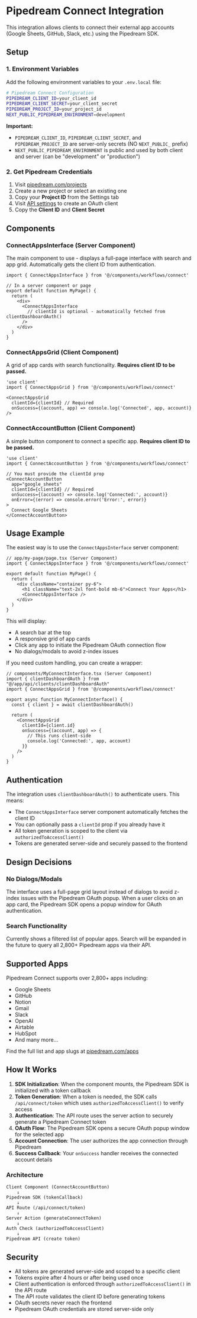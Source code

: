 # Pipedream Connect Integration

This integration allows clients to connect their external app accounts (Google Sheets, GitHub, Slack, etc.) using the Pipedream SDK.

## Setup

### 1. Environment Variables

Add the following environment variables to your `.env.local` file:

```bash
# Pipedream Connect Configuration
PIPEDREAM_CLIENT_ID=your_client_id
PIPEDREAM_CLIENT_SECRET=your_client_secret
PIPEDREAM_PROJECT_ID=your_project_id
NEXT_PUBLIC_PIPEDREAM_ENVIRONMENT=development
```

**Important:** 
- `PIPEDREAM_CLIENT_ID`, `PIPEDREAM_CLIENT_SECRET`, and `PIPEDREAM_PROJECT_ID` are server-only secrets (NO `NEXT_PUBLIC_` prefix)
- `NEXT_PUBLIC_PIPEDREAM_ENVIRONMENT` is public and used by both client and server (can be "development" or "production")

### 2. Get Pipedream Credentials

1. Visit [pipedream.com/projects](https://pipedream.com/projects)
2. Create a new project or select an existing one
3. Copy your **Project ID** from the Settings tab
4. Visit [API settings](https://pipedream.com/settings/api) to create an OAuth client
5. Copy the **Client ID** and **Client Secret**

## Components

### ConnectAppsInterface (Server Component)

The main component to use - displays a full-page interface with search and app grid. Automatically gets the client ID from authentication.

```tsx
import { ConnectAppsInterface } from '@/components/workflows/connect'

// In a server component or page
export default function MyPage() {
  return (
    <div>
      <ConnectAppsInterface
        // clientId is optional - automatically fetched from clientDashboardAuth()
      />
    </div>
  )
}
```

### ConnectAppsGrid (Client Component)

A grid of app cards with search functionality. **Requires client ID to be passed.**

```tsx
'use client'
import { ConnectAppsGrid } from '@/components/workflows/connect'

<ConnectAppsGrid
  clientId={clientId} // Required
  onSuccess={(account, app) => console.log('Connected', app, account)}
/>
```

### ConnectAccountButton (Client Component)

A simple button component to connect a specific app. **Requires client ID to be passed.**

```tsx
'use client'
import { ConnectAccountButton } from '@/components/workflows/connect'

// You must provide the clientId prop
<ConnectAccountButton
  app="google_sheets"
  clientId={clientId} // Required
  onSuccess={(account) => console.log('Connected:', account)}
  onError={(error) => console.error('Error:', error)}
>
  Connect Google Sheets
</ConnectAccountButton>
```

## Usage Example

The easiest way is to use the `ConnectAppsInterface` server component:

```tsx
// app/my-page/page.tsx (Server Component)
import { ConnectAppsInterface } from '@/components/workflows/connect'

export default function MyPage() {
  return (
    <div className="container py-6">
      <h1 className="text-2xl font-bold mb-6">Connect Your Apps</h1>
      <ConnectAppsInterface />
    </div>
  )
}
```

This will display:
- A search bar at the top
- A responsive grid of app cards
- Click any app to initiate the Pipedream OAuth connection flow
- No dialogs/modals to avoid z-index issues

If you need custom handling, you can create a wrapper:

```tsx
// components/MyConnectInterface.tsx (Server Component)
import { clientDashboardAuth } from "@/app/api/clients/clientDashboardAuth"
import { ConnectAppsGrid } from '@/components/workflows/connect'

export async function MyConnectInterface() {
  const { client } = await clientDashboardAuth()
  
  return (
    <ConnectAppsGrid
      clientId={client.id}
      onSuccess={(account, app) => {
        // This runs client-side
        console.log('Connected:', app, account)
      }}
    />
  )
}
```

## Authentication

The integration uses `clientDashboardAuth()` to authenticate users. This means:

- The `ConnectAppsInterface` server component automatically fetches the client ID
- You can optionally pass a `clientId` prop if you already have it
- All token generation is scoped to the client via `authorizedToAccessClient()`
- Tokens are generated server-side and securely passed to the frontend

## Design Decisions

### No Dialogs/Modals

The interface uses a full-page grid layout instead of dialogs to avoid z-index issues with the Pipedream OAuth popup. When a user clicks on an app card, the Pipedream SDK opens a popup window for OAuth authentication.

### Search Functionality

Currently shows a filtered list of popular apps. Search will be expanded in the future to query all 2,800+ Pipedream apps via their API.

## Supported Apps

Pipedream Connect supports over 2,800+ apps including:

- Google Sheets
- GitHub
- Notion
- Gmail
- Slack
- OpenAI
- Airtable
- HubSpot
- And many more...

Find the full list and app slugs at [pipedream.com/apps](https://pipedream.com/apps)

## How It Works

1. **SDK Initialization**: When the component mounts, the Pipedream SDK is initialized with a token callback
2. **Token Generation**: When a token is needed, the SDK calls `/api/connect/token` which uses `authorizedToAccessClient()` to verify access
3. **Authentication**: The API route uses the server action to securely generate a Pipedream Connect token
4. **OAuth Flow**: The Pipedream SDK opens a secure OAuth popup window for the selected app
5. **Account Connection**: The user authorizes the app connection through Pipedream
6. **Success Callback**: Your `onSuccess` handler receives the connected account details

### Architecture

```
Client Component (ConnectAccountButton)
    ↓ 
Pipedream SDK (tokenCallback)
    ↓
API Route (/api/connect/token)
    ↓
Server Action (generateConnectToken)
    ↓
Auth Check (authorizedToAccessClient)
    ↓
Pipedream API (create token)
```

## Security

- All tokens are generated server-side and scoped to a specific client
- Tokens expire after 4 hours or after being used once
- Client authentication is enforced through `authorizedToAccessClient()` in the API route
- The API route validates the client ID before generating tokens
- OAuth secrets never reach the frontend
- Pipedream OAuth credentials are stored server-side only

